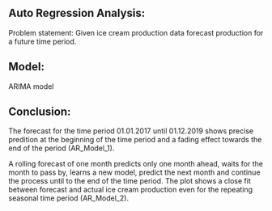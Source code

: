Auto Regression Analysis:
-------------------------
Problem statement: Given ice cream production data forecast production for a future time period.

Model:
------
ARIMA model

Conclusion:
-----------
The forecast for the time period 01.01.2017 until 01.12.2019 shows precise predition at the beginning of the time period and a fading effect towards the end of the period (AR_Model_1).

A rolling forecast of one month predicts only one month ahead, waits for the month to pass by, learns a new model, predict the next month and continue the process until to the end of the time period.
The plot shows a close fit between forecast and actual ice cream production even for the repeating seasonal time period (AR_Model_2).
